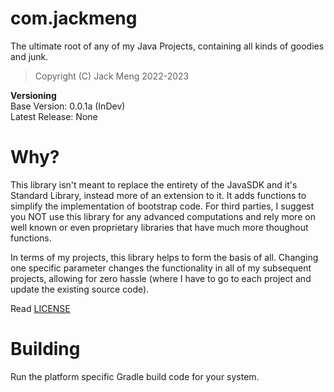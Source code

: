 <!--
 Copyright 2023 Jack Meng. All rights reserved.
 Use of this source code is governed by a BSD-style
 license that can be found in the LICENSE file.
-->

# com.jackmeng
The ultimate root of any of my Java Projects, containing all kinds of goodies and junk.

> Copyright (C) Jack Meng 2022-2023

**Versioning**<br>
Base Version: 0.0.1a (InDev)<br>
Latest Release: None

# Why?
This library isn't meant to replace the entirety of the JavaSDK and it's Standard Library, instead more of an extension to it. It adds functions to simplify the implementation of bootstrap code.
For third parties, I suggest you NOT use this library for any advanced computations and rely more on well known or even proprietary libraries that have much more thoughout functions.

In terms of my projects, this library helps to form the basis of all. Changing one specific parameter changes the functionality in all of my subsequent projects, allowing for zero hassle (where I have to go to each project and update the existing source code).


Read [LICENSE](./LICENSE)


# Building
Run the platform specific Gradle build code for your system.

